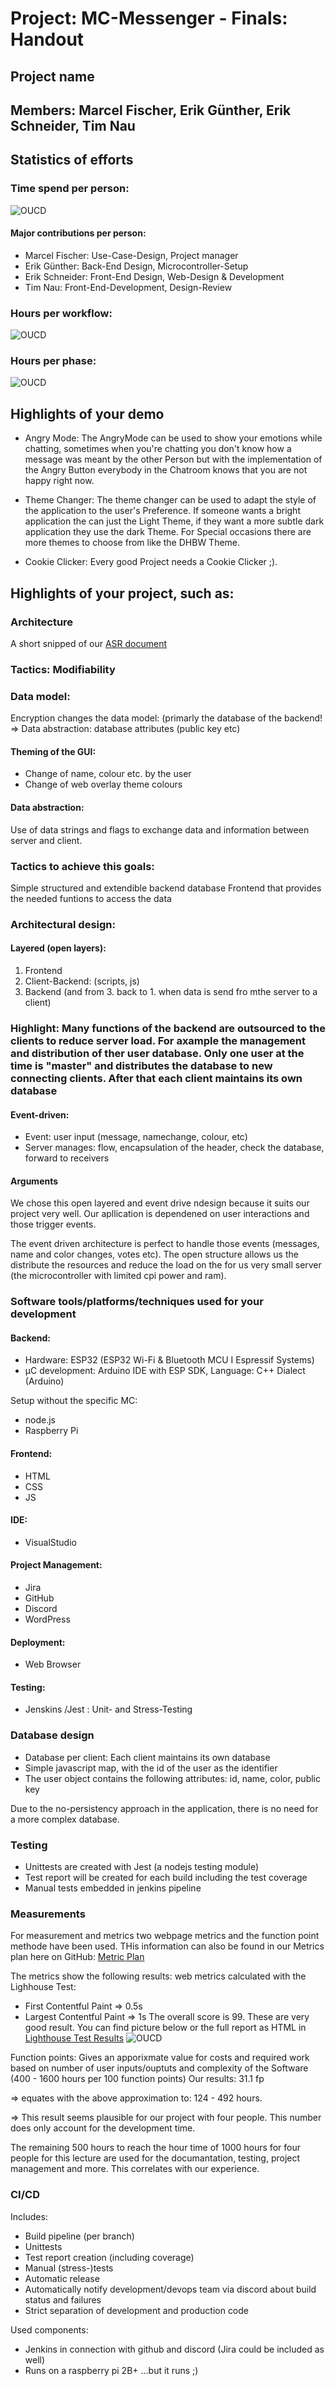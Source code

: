 # Project: MC-Messenger - Finals: Handout
## Project name
## Members: Marcel Fischer, Erik Günther, Erik Schneider, Tim Nau
## Statistics of efforts
### Time spend per person:
![OUCD](/docs/Finals/images/time_spend_per_person.png "Time spend per person")
#### Major contributions per person:
- Marcel Fischer: Use-Case-Design, Project manager
- Erik Günther: Back-End Design, Microcontroller-Setup
- Erik Schneider: Front-End Design, Web-Design & Development
- Tim Nau: Front-End-Development, Design-Review
### Hours per workflow:
![OUCD](/docs/Finals/images/time_spend_per_workflow.png  "Time spend per workflow")
### Hours per phase:
![OUCD](/docs/Finals/images/time_spend_per_phase.png  "Tiem spend per phase")
## Highlights of your demo
- Angry Mode: The AngryMode can be used to show your emotions while chatting, sometimes when you're chatting you don't know how a message was meant by the other Person but with the implementation of the Angry Button everybody in the Chatroom knows that you are not happy right now.

- Theme Changer: The theme changer can be used to adapt the style of the application to the user's Preference. If someone wants a bright application the can just the Light Theme, if they want a more subtle dark application they use the dark Theme. For Special occasions there are more themes to choose from like the DHBW Theme. 

- Cookie Clicker: Every good Project needs a Cookie Clicker ;).

## Highlights of your project, such as:
### Architecture

A short snipped of our [ASR document](/docs/ArchitectureSignificantRequirements/Architecture-Design-and-Tactics.md)

### Tactics: Modifiability

### Data model:
Encryption changes the data model: (primarly the database of the backend! 
=> Data abstraction: database attributes (public key etc)

#### Theming of the GUI:
- Change of name, colour etc. by the user
- Change of web overlay theme colours

#### Data abstraction: 
Use of data strings and flags to exchange data and information between server and client.

### Tactics to achieve this goals: 
Simple structured and extendible backend database
Frontend that provides the needed funtions to access the data

### Architectural design:
#### Layered (open layers):
1. Frontend
2. Client-Backend: (scripts, js)
3. Backend (and from 3. back to 1. when data is send fro mthe server to a client)

### Highlight: Many functions of the backend are outsourced to the clients to reduce server load. For axample the management and distribution of ther user database. Only one user at the time is "master" and distributes the database to new connecting clients. After that each client maintains its own database

#### Event-driven:
- Event: user input (message, namechange, colour, etc)
- Server manages: flow, encapsulation of the header, check the database, forward to receivers

#### Arguments
We chose this open layered and event drive ndesign because it suits our project very well. Our apllication is dependened on user interactions and those trigger events. 

The event driven architecture is perfect to handle those events (messages, name and color changes, votes etc). The open structure allows us the distribute the resources and reduce the load on the for us very small server (the microcontroller with limited cpi power and ram).

### Software tools/platforms/techniques used for your development

#### Backend:
- Hardware: ESP32 (ESP32 Wi-Fi & Bluetooth MCU I Espressif Systems)
- µC development: Arduino IDE with ESP SDK, Language: C++ Dialect (Arduino)

Setup without the specific MC:
- node.js
- Raspberry Pi

#### Frontend:
- HTML
- CSS
- JS

#### IDE:
- VisualStudio

#### Project Management:
- Jira
- GitHub
- Discord
- WordPress

#### Deployment:
- Web Browser

#### Testing:
- Jenskins /Jest : Unit- and Stress-Testing

### Database design
- Database per client: Each client maintains its own database
- Simple javascript map, with the id of the user as the identifier
- The user object contains the following attributes: id, name, color, public key

Due to the no-persistency approach in the application, there is no need for a more complex database.

### Testing
- Unittests are created with Jest (a nodejs testing module)
- Test report will be created for each build including the test coverage
- Manual tests embedded in jenkins pipeline
  
### Measurements
For measurement and metrics two webpage metrics and the function point methode have been used.
THis information can also be found in our Metrics plan here on GitHub:
[Metric Plan](/docs/Metrics/metric_plan.md)

The metrics show the following results:
 web metrics calculated with the Lighhouse Test:
- First Contentful Paint => 0.5s
- Largest Contentful Paint => 1s
The overall score is 99. These are very good result. You can find picture below or the  full report as HTML in [Lighthouse Test Results](/docs/Metrics)
![OUCD](/docs/Metrics/MCM_Lighthouse_Report_09_05_2023.png)

Function points: Gives an apporixmate value for costs and required work based on number of user inputs/ouptuts and complexity of the Software (400 - 1600 hours per 100 function points)
Our results: 31.1 fp

=> equates with the above approximation to: 124 - 492 hours.

=> This result seems plausible for our project with four people. This number does only account for the development time.

The remaining 500 hours to reach the hour time of 1000 hours for four people for this lecture are used for the documantation, testing, project management and more. This correlates with our experience. 

### CI/CD
Includes:
- Build pipeline (per branch)
- Unittests
- Test report creation (including coverage)
- Manual (stress-)tests
- Automatic release 
- Automatically notify development/devops team via discord about build status and failures 
- Strict separation of development and production code

Used components:
- Jenkins in connection with github and discord (Jira could be included as well)
- Runs on a raspberry pi 2B+ ...but it runs ;)
  
